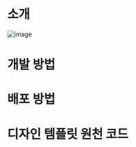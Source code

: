 # 소개 
![image](https://github.com/pdh4869/pdh4869.github.io/assets/76561901/7332fca7-ccbe-4420-bb50-5b58fbcf8d4b)

# 개발 방법

# 배포 방법

# 디자인 템플릿 원천 코드
